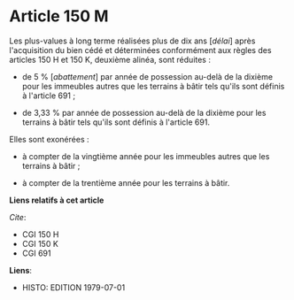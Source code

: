 # Article 150 M

Les plus-values à long terme réalisées plus de dix ans [*délai*] après l'acquisition du bien cédé et déterminées conformément
aux règles des articles 150 H et 150 K, deuxième alinéa, sont réduites :

- de 5 % [*abattement*] par année de possession au-delà de la dixième pour les immeubles autres que les terrains à bâtir tels
qu'ils sont définis à l'article 691 ;

- de 3,33 % par année de possession au-delà de la dixième pour les terrains à bâtir tels qu'ils sont définis à l'article 691.

Elles sont exonérées :

- à compter de la vingtième année pour les immeubles autres que les terrains à bâtir ;

- à compter de la trentième année pour les terrains à bâtir.

**Liens relatifs à cet article**

_Cite_:

  - CGI 150 H
  - CGI 150 K
  - CGI 691

**Liens**:

  - HISTO: EDITION 1979-07-01
